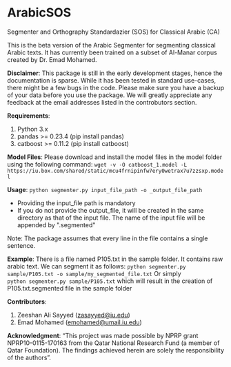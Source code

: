 # ArabicSOS
Segmenter and Orthography Standardazier (SOS) for Classical Arabic (CA)

This is the beta version of the Arabic Segmenter for segmenting classical Arabic texts. It has currently been trained on a subset of Al-Manar corpus created by Dr. Emad Mohamed.

**Disclaimer**:
This package is still in the early development stages, hence the documentation is sparse. While it has been tested in standard use-cases, there might be a few bugs in the code. Please make sure you have a backup of your data before you use the package. We will greatly appreciate any feedback at the email addresses listed in the controbutors section.

**Requirements**:
1. Python 3.x
2. pandas >= 0.23.4 (pip install pandas)
3. catboost >= 0.11.2 (pip install catboost)

**Model Files**:
    Please download and install the model files in the model folder using the following command:
        `wget -v -O catboost_1.model -L https://iu.box.com/shared/static/mcu4frnipinfw7ery0wetrax7u7zzsxp.model`
    
**Usage**:
    `python segmenter.py input_file_path -o _output_file_path`

- Providing the input_file path is mandatory
- If you do not provide the output_file, it will be created in the same directory as that of the input file. The name of the input file will be appended by  ".segmented"

Note: The package assumes that every line in the file contains a single sentence.

    
**Example**:
    There is a file named P105.txt in the sample folder. It contains raw arabic text. We can segment it as follows:
    `python segmenter.py sample/P105.txt -o sample/my_segmented_file.txt`
Or simply  
    `python segmenter.py sample/P105.txt`
which will result in the creation of P105.txt.segmented file in the sample folder


**Contributors**:
1. Zeeshan Ali Sayyed (zasayyed@iu.edu)
2. Emad Mohamed (emohamed@umail.iu.edu)


**Acknowledgment**:
“This project was made possible by NPRP grant NPRP10-0115-170163 from the Qatar National Research Fund (a member of Qatar Foundation). The findings achieved herein are solely the responsibility of the authors”.

 
    
